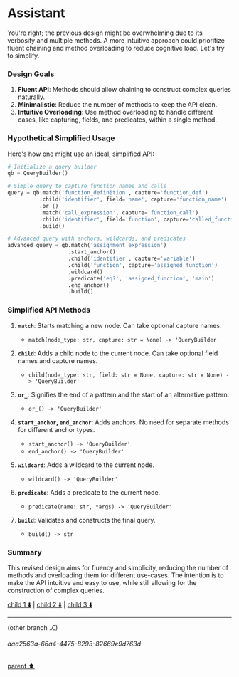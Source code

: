 # Assistant

You're right; the previous design might be overwhelming due to its verbosity and multiple methods. A more intuitive approach could prioritize fluent chaining and method overloading to reduce cognitive load. Let's try to simplify.

### Design Goals

1. **Fluent API**: Methods should allow chaining to construct complex queries naturally.
2. **Minimalistic**: Reduce the number of methods to keep the API clean.
3. **Intuitive Overloading**: Use method overloading to handle different cases, like capturing, fields, and predicates, within a single method.

### Hypothetical Simplified Usage

Here's how one might use an ideal, simplified API:

```python
# Initialize a query builder
qb = QueryBuilder()

# Simple query to capture function names and calls
query = qb.match('function_definition', capture='function_def')
          .child('identifier', field='name', capture='function_name')
          .or_()
          .match('call_expression', capture='function_call')
          .child('identifier', field='function', capture='called_function')
          .build()

# Advanced query with anchors, wildcards, and predicates
advanced_query = qb.match('assignment_expression')
                   .start_anchor()
                   .child('identifier', capture='variable')
                   .child('function', capture='assigned_function')
                   .wildcard()
                   .predicate('eq?', 'assigned_function', 'main')
                   .end_anchor()
                   .build()
```

### Simplified API Methods

1. **`match`**: Starts matching a new node. Can take optional capture names.
    - `match(node_type: str, capture: str = None) -> 'QueryBuilder'`

2. **`child`**: Adds a child node to the current node. Can take optional field names and capture names.
    - `child(node_type: str, field: str = None, capture: str = None) -> 'QueryBuilder'`

3. **`or_`**: Signifies the end of a pattern and the start of an alternative pattern.
    - `or_() -> 'QueryBuilder'`

4. **`start_anchor`, `end_anchor`**: Adds anchors. No need for separate methods for different anchor types.
    - `start_anchor() -> 'QueryBuilder'`
    - `end_anchor() -> 'QueryBuilder'`

5. **`wildcard`**: Adds a wildcard to the current node.
    - `wildcard() -> 'QueryBuilder'`

6. **`predicate`**: Adds a predicate to the current node.
    - `predicate(name: str, *args) -> 'QueryBuilder'`

7. **`build`**: Validates and constructs the final query.
    - `build() -> str`

### Summary

This revised design aims for fluency and simplicity, reducing the number of methods and overloading them for different use-cases. The intention is to make the API intuitive and easy to use, while still allowing for the construction of complex queries.

[child 1 ⬇️](#aaa2563a-66a4-4475-8293-82669e9d763d) | [child 2 ⬇️](#aaa26d41-a02f-47e2-a819-7027c91eda12) | [child 3 ⬇️](#aaa29f65-2f73-4aa5-b946-56f113d7b6fc)

---

(other branch ⎇)
###### aaa2563a-66a4-4475-8293-82669e9d763d
[parent ⬆️](#acf2e97a-76ad-4094-9e62-d942f0e2cf8f)
